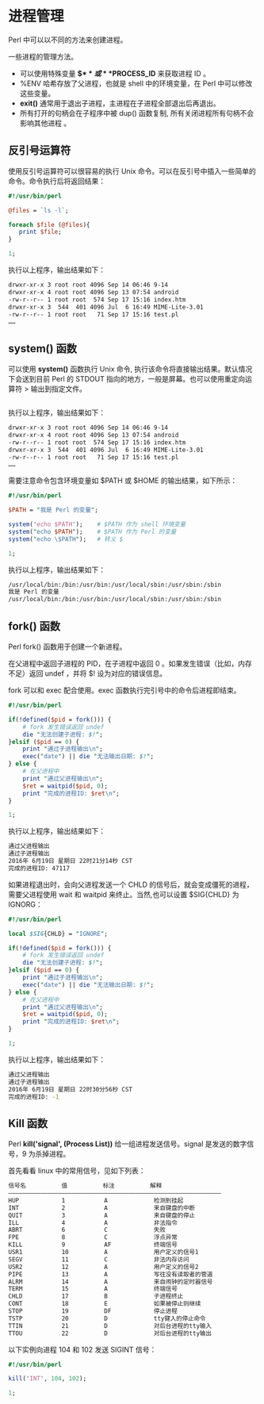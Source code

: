 # 进程管理

Perl 中可以以不同的方法来创建进程。

一些进程的管理方法。

- 可以使用特殊变量 **$$** 或 **$PROCESS_ID** 来获取进程 ID 。
- %ENV 哈希存放了父进程，也就是 shell 中的环境变量，在 Perl 中可以修改这些变量。
- **exit()** 通常用于退出子进程，主进程在子进程全部退出后再退出。
- 所有打开的句柄会在子程序中被 dup() 函数复制, 所有关闭进程所有句柄不会影响其他进程 。

## 反引号运算符

使用反引号运算符可以很容易的执行 Unix 命令。可以在反引号中插入一些简单的命令。命令执行后将返回结果：

```perl
#!/usr/bin/perl

@files = `ls -l`;

foreach $file (@files){
   print $file;
}

1;
```

执行以上程序，输出结果如下：

```bash
drwxr-xr-x 3 root root 4096 Sep 14 06:46 9-14
drwxr-xr-x 4 root root 4096 Sep 13 07:54 android
-rw-r--r-- 1 root root  574 Sep 17 15:16 index.htm
drwxr-xr-x 3  544  401 4096 Jul  6 16:49 MIME-Lite-3.01
-rw-r--r-- 1 root root   71 Sep 17 15:16 test.pl
……
```

## system() 函数

可以使用 **system()** 函数执行 Unix 命令,  执行该命令将直接输出结果。默认情况下会送到目前 Perl 的 STDOUT 指向的地方，一般是屏幕。也可以使用重定向运算符 > 输出到指定文件。

```perl

```

执行以上程序，输出结果如下：

```bash
drwxr-xr-x 3 root root 4096 Sep 14 06:46 9-14
drwxr-xr-x 4 root root 4096 Sep 13 07:54 android
-rw-r--r-- 1 root root  574 Sep 17 15:16 index.htm
drwxr-xr-x 3  544  401 4096 Jul  6 16:49 MIME-Lite-3.01
-rw-r--r-- 1 root root   71 Sep 17 15:16 test.pl
……
```

需要注意命令包含环境变量如 $PATH 或 $HOME 的输出结果，如下所示：

```perl
#!/usr/bin/perl

$PATH = "我是 Perl 的变量";

system('echo $PATH');    # $PATH 作为 shell 环境变量
system("echo $PATH");    # $PATH 作为 Perl 的变量
system("echo \$PATH");   # 转义 $

1;
```

执行以上程序，输出结果如下：

```bash
/usr/local/bin:/bin:/usr/bin:/usr/local/sbin:/usr/sbin:/sbin
我是 Perl 的变量
/usr/local/bin:/bin:/usr/bin:/usr/local/sbin:/usr/sbin:/sbin
```

## fork() 函数

Perl fork() 函数用于创建一个新进程。

在父进程中返回子进程的 PID，在子进程中返回 0 。如果发生错误（比如，内存不足）返回 undef ，并将 $! 设为对应的错误信息。

fork 可以和 exec 配合使用。exec 函数执行完引号中的命令后进程即结束。

```perl
#!/usr/bin/perl

if(!defined($pid = fork())) {
	# fork 发生错误返回 undef
	die "无法创建子进程: $!"; 
}elsif ($pid == 0) {
	print "通过子进程输出\n";
	exec("date") || die "无法输出日期: $!";
} else {
	# 在父进程中
	print "通过父进程输出\n";
	$ret = waitpid($pid, 0);
	print "完成的进程ID: $ret\n";
}

1;
```

执行以上程序，输出结果如下：

```bash
通过父进程输出
通过子进程输出
2016年 6月19日 星期日 22时21分14秒 CST
完成的进程ID: 47117
```

如果进程退出时，会向父进程发送一个 CHLD 的信号后，就会变成僵死的进程，需要父进程使用 wait 和 waitpid 来终止。当然,也可以设置 $SIG{CHLD} 为IGNORG：

```perl
#!/usr/bin/perl

local $SIG{CHLD} = "IGNORE";

if(!defined($pid = fork())) {
	# fork 发生错误返回 undef
	die "无法创建子进程: $!";
}elsif ($pid == 0) {
	print "通过子进程输出\n";
	exec("date") || die "无法输出日期: $!";
} else {
	# 在父进程中
	print "通过父进程输出\n";
	$ret = waitpid($pid, 0);
	print "完成的进程ID: $ret\n";
}

1;
```

执行以上程序，输出结果如下：

```bash
通过父进程输出
通过子进程输出
2016年 6月19日 星期日 22时30分56秒 CST
完成的进程ID: -1
```

## Kill 函数

Perl **kill('signal', (Process List))** 给一组进程发送信号。signal 是发送的数字信号，9 为杀掉进程。

首先看看 linux 中的常用信号，见如下列表：

```bash
信号名          值          标注          解释
————————————————————————————————————————————————————————————
HUP            1           A             检测到挂起
INT            2           A             来自键盘的中断
QUIT           3           A             来自键盘的停止
ILL            4           A             非法指令
ABRT           6           C             失败
FPE            8           C             浮点异常
KILL           9           AF            终端信号
USR1           10          A             用户定义的信号1
SEGV           11          C             非法内存访问
USR2           12          A             用户定义的信号2
PIPE           13          A             写往没有读取者的管道
ALRM           14          A             来自闹钟的定时器信号
TERM           15          A             终端信号
CHLD           17          B             子进程终止
CONT           18          E             如果被停止则继续
STOP           19          DF            停止进程
TSTP           20          D             tty键入的停止命令
TTIN           21          D             对后台进程的tty输入
TTOU           22          D             对后台进程的tty输出
```

以下实例向进程 104 和 102 发送 SIGINT 信号：

```perl
#!/usr/bin/perl

kill('INT', 104, 102);

1;
```

​			